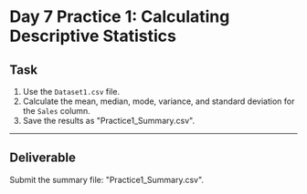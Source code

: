 # Day 7 Practice 1: Calculating Descriptive Statistics

## Task
1. Use the `Dataset1.csv` file.
2. Calculate the mean, median, mode, variance, and standard deviation for the `Sales` column.
3. Save the results as "Practice1_Summary.csv".

---

## Deliverable
Submit the summary file: "Practice1_Summary.csv".